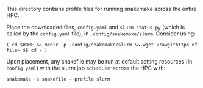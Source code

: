 This directory contains profile files for running snakemake across the entire HPC.

Place the downloaded files, `config.yaml` and `slurm-status.py` (which is called by the `config.yaml` file), in `.config/snakemake/slurm`. Consider using:
```
( cd $HOME && mkdir -p .config/snakemake/slurm && wget <rawgithttps of file> $$ cd - )
```

Upon placement, any snakefile may be run at default setting resources (in `config.yaml`) with the slurm job scheduler across the HPC with:
```
snakemake -s snakefile --profile slurm
```
